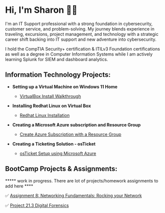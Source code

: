 # Hi, I'm Sharon 👋🏽 

I'm an IT Support professional with a strong foundation in cybersecurity, customer service, and problem-solving. My journey blends experience in traveling, excursions, project management, and technology with a strategic career shift backing into IT support and new adventure into cybersecurity.

I hold the CompTIA Security+ certification & ITILv3 Foundation certifications as well as a degree in Computer Information Systems while I am actively learning Splunk for SIEM and dashboard analytics.

<h2> Information Technology Projects:</h2>

- <b>Setting up a Virtual Machine on Windows 11 Home</b>
  - [VirtualBox Install Walkthrough](https://github.com/sharontechnical2022/Virtual-Box-Install/edit/main/README.md) 
 - <b>Installing Redhat Linux on Virtual Box</b>
    - [Redhat Linux Installation](https://github.com/sharontechnical2022/RedHat-Linux-Install)
  
 - <b>Creating a Microsoft Azure subscription and Resource Group</b>
    - [Create Azure Subscription with a Resource Group](https://github.com/sharontechnical2022/Azure-Subscription-and-Resource-Group-Creation)
  
 - <b>Creating a Ticketing Solution - osTicket</b>
   - [osTicket Setup using Microsoft Azure](https://github.com/sharontechnical2022/OS-Ticket-Installation)
 
<h2> BootCamp Projects & Assignments:</h2>
***** work in progress. There are lot of projects/homework assignments to add here ****

✅ [Assignment 8: Networking Fundamentals: Rocking your Network](https://docs.google.com/document/d/1rfZwh8pFnNveBmdnfX3zocJi7p152awERaoz2s3u9SQ/edit?usp=sharing)

✅ [Project 21.3 Digital Forensics](https://docs.google.com/document/d/1YBFjD9gURGGGk8ork6uTYc3jKcxByvbRPUjiASFST_k/edit)
